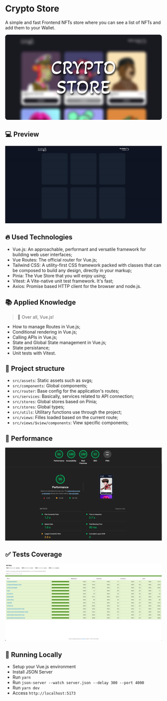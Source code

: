 # Crypto Store

A simple and fast Frontend NFTs store where you can see a list of NFTs and add them to your Wallet.

![Banner of the application](/docs/banner.png)

## 💻 Preview

![Preview of the application](/docs/preview.gif)


## 🔥 Used Technologies 
- Vue.js: An approachable, performant and versatile framework for building web user interfaces;
- Vue Routes: The official router for Vue.js;
- Tailwind CSS: A utility-first CSS framework packed with classes that can be composed to build any design, directly in your markup;
- Pinia: The Vue Store that you will enjoy using;
- Vitest: A Vite-native unit test framework. It's fast;
- Axios: Promise based HTTP client for the browser and node.js.

## 📚 Applied Knowledge

> 🎉 Over all, Vue.js!

- How to manage Routes in Vue.js;
- Conditional rendering in Vue.js;
- Calling APIs in Vue.js;
- State and Global State management in Vue.js;
- State persistance;
- Unit tests with Vitest.

## 🌳 Project structure
- `src/assets`: Static assets such as svgs;
- `src/components`: Global components;
- `src/router`: Base config for the application's routes;
- `src/services`: Basically, services related to API connection;
- `src/stores`: Global stores based on Pinia;
- `src/stores`: Global types;
- `src/utils`: Utilitary functions use through the project;
- `src/views`: Filles loaded based on the current route;
- `src/views/$view/components`: View specific components;

## 🚀 Performance

![Performance of the application](/docs/performance.png)

## ✅ Tests Coverage

![Tests coverage](/docs/tests-coverage.png)

## 🔧 Running Locally

- Setup your Vue.js environment
- Install JSON Server
- Run `yarn`
- Run `json-server --watch server.json --delay 300 --port 4000`
- Run `yarn dev`
- Access `http://localhost:5173`
